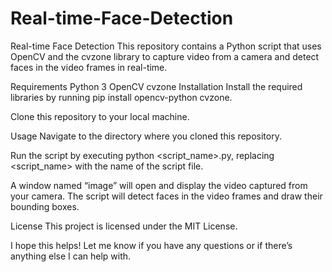 # Real-time-Face-Detection

Real-time Face Detection
This repository contains a Python script that uses OpenCV and the cvzone library to capture video from a camera and detect faces in the video frames in real-time.

Requirements
Python 3
OpenCV
cvzone
Installation
Install the required libraries by running pip install opencv-python cvzone.

Clone this repository to your local machine.

Usage
Navigate to the directory where you cloned this repository.

Run the script by executing python <script_name>.py, replacing <script_name> with the name of the script file.

A window named “image” will open and display the video captured from your camera. The script will detect faces in the video frames and draw their bounding boxes.

License
This project is licensed under the MIT License.

I hope this helps! Let me know if you have any questions or if there’s anything else I can help with.
